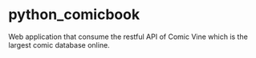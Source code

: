 # python_comicbook
Web application that consume the restful API of Comic Vine which is the largest comic database online.
